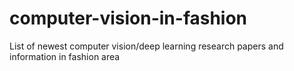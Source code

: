 # computer-vision-in-fashion
List of newest computer vision/deep learning research papers and information in fashion area
